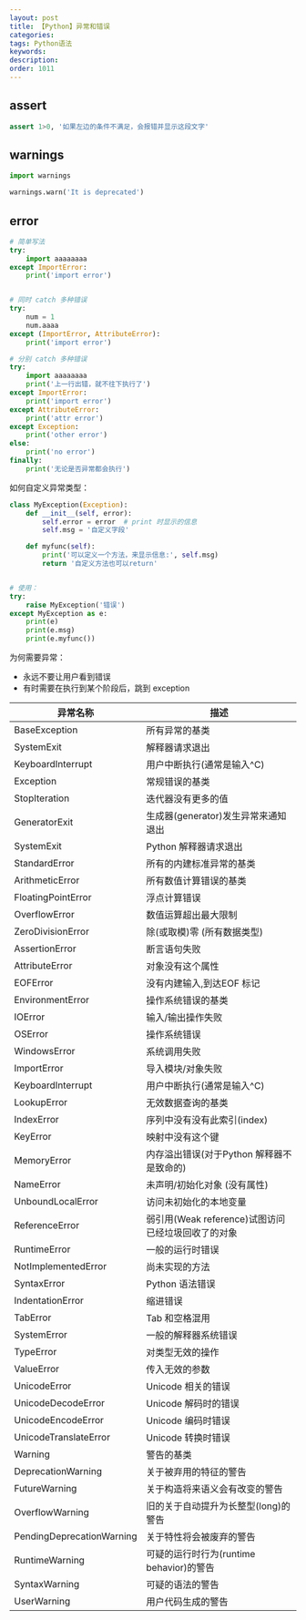 ```yaml
---
layout: post
title: 【Python】异常和错误
categories:
tags: Python语法
keywords:
description:
order: 1011
---
```


## assert

```python
assert 1>0, '如果左边的条件不满足，会报错并显示这段文字'
```

## warnings

```python
import warnings

warnings.warn('It is deprecated')
```

## error


```python
# 简单写法
try:
    import aaaaaaaa
except ImportError:
    print('import error')


# 同时 catch 多种错误
try:
    num = 1
    num.aaaa
except (ImportError, AttributeError):
    print('import error')

# 分别 catch 多种错误
try:
    import aaaaaaaa
    print('上一行出错，就不往下执行了')
except ImportError:
    print('import error')
except AttributeError:
    print('attr error')
except Exception:
    print('other error')
else:
    print('no error')
finally:
    print('无论是否异常都会执行')
```


如何自定义异常类型：
```python
class MyException(Exception):
    def __init__(self, error):
        self.error = error  # print 时显示的信息
        self.msg = '自定义字段'

    def myfunc(self):
        print('可以定义一个方法，来显示信息:', self.msg)
        return '自定义方法也可以return'


# 使用：
try:
    raise MyException('错误')
except MyException as e:
    print(e)
    print(e.msg)
    print(e.myfunc())
```

为何需要异常：
- 永远不要让用户看到错误
- 有时需要在执行到某个阶段后，跳到 exception


| 异常名称                      | 描述                                  |
|---------------------------|-------------------------------------|
| BaseException             | 所有异常的基类                             |
| SystemExit                | 解释器请求退出                             |
| KeyboardInterrupt         | 用户中断执行\(通常是输入^C\)                   |
| Exception                 | 常规错误的基类                             |
| StopIteration             | 迭代器没有更多的值                           |
| GeneratorExit             | 生成器\(generator\)发生异常来通知退出           |
| SystemExit                | Python 解释器请求退出                      |
| StandardError             | 所有的内建标准异常的基类                        |
| ArithmeticError           | 所有数值计算错误的基类                         |
| FloatingPointError        | 浮点计算错误                              |
| OverflowError             | 数值运算超出最大限制                          |
| ZeroDivisionError         | 除\(或取模\)零 \(所有数据类型\)                |
| AssertionError            | 断言语句失败                              |
| AttributeError            | 对象没有这个属性                            |
| EOFError                  | 没有内建输入,到达EOF 标记                     |
| EnvironmentError          | 操作系统错误的基类                           |
| IOError                   | 输入/输出操作失败                           |
| OSError                   | 操作系统错误                              |
| WindowsError              | 系统调用失败                              |
| ImportError               | 导入模块/对象失败                           |
| KeyboardInterrupt         | 用户中断执行\(通常是输入^C\)                   |
| LookupError               | 无效数据查询的基类                           |
| IndexError                | 序列中没有没有此索引\(index\)                 |
| KeyError                  | 映射中没有这个键                            |
| MemoryError               | 内存溢出错误\(对于Python 解释器不是致命的\)         |
| NameError                 | 未声明/初始化对象 \(没有属性\)                  |
| UnboundLocalError         | 访问未初始化的本地变量                         |
| ReferenceError            | 弱引用\(Weak reference\)试图访问已经垃圾回收了的对象 |
| RuntimeError              | 一般的运行时错误                            |
| NotImplementedError       | 尚未实现的方法                             |
| SyntaxError               | Python 语法错误                         |
| IndentationError          | 缩进错误                                |
| TabError                  | Tab 和空格混用                           |
| SystemError               | 一般的解释器系统错误                          |
| TypeError                 | 对类型无效的操作                            |
| ValueError                | 传入无效的参数                             |
| UnicodeError              | Unicode 相关的错误                       |
| UnicodeDecodeError        | Unicode 解码时的错误                      |
| UnicodeEncodeError        | Unicode 编码时错误                       |
| UnicodeTranslateError     | Unicode 转换时错误                       |
| Warning                   | 警告的基类                               |
| DeprecationWarning        | 关于被弃用的特征的警告                         |
| FutureWarning             | 关于构造将来语义会有改变的警告                     |
| OverflowWarning           | 旧的关于自动提升为长整型\(long\)的警告             |
| PendingDeprecationWarning | 关于特性将会被废弃的警告                        |
| RuntimeWarning            | 可疑的运行时行为\(runtime behavior\)的警告     |
| SyntaxWarning             | 可疑的语法的警告                            |
| UserWarning               | 用户代码生成的警告                           |
